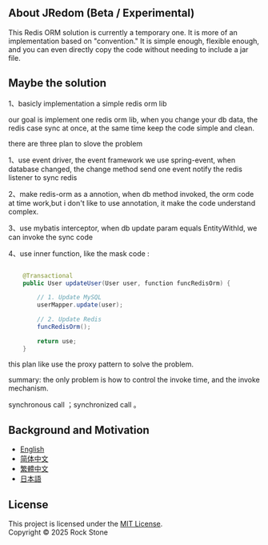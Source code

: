 
## About JRedom (Beta / Experimental)

This Redis ORM solution is currently a temporary one. It is more of an implementation based on "convention." It is simple enough, flexible enough, and you can even directly copy the code without needing to include a jar file.


## Maybe the solution

1、basicly implementation a simple redis orm lib

our goal is implement one redis orm lib, when you change your db data, the redis
case sync at once, at the same time keep the code simple and clean.


there are three plan to slove the problem

1、use event driver, the event framework we use spring-event, when database changed, the change method send one event notify the redis listener to sync redis

2、make redis-orm as a annotion, when db method invoked, the orm code at time work,but i don't like to use annotation, it make the code understand complex.

3、use mybatis interceptor, when db update param equals EntityWithId, we can invoke the sync code

4、use inner function, like the mask code :

```java

    @Transactional
    public User updateUser(User user, function funcRedisOrm) {

        // 1. Update MySQL
        userMapper.update(user);

        // 2. Update Redis
        funcRedisOrm();

        return use;
    }

```

this plan like use the proxy pattern to solve the problem.


summary: the only problem is how to control the invoke time, and the invoke mechanism.


synchronous call ；synchronized call 。


## Background and Motivation

- [English](docs/background-and-motivation-for-the-project.en.md)
- [简体中文](docs/background-and-motivation-for-the-project.zh-CN.md)
- [繁體中文](docs/background-and-motivation-for-the-project.zh-Hant.md)
- [日本語](docs/background-and-motivation-for-the-project.ja.md)


## License

This project is licensed under the [MIT License](./LICENSE).  
Copyright © 2025 Rock Stone
